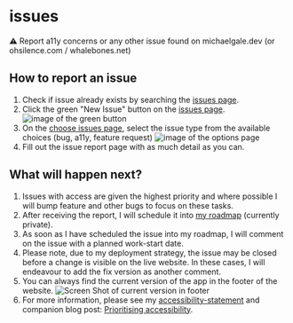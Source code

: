 # issues

⚠️ Report a11y concerns or any other issue found on michaelgale.dev (or ohsilence.com / whalebones.net) 

## How to report an issue

1. Check if issue already exists by searching the [issues page](https://github.com/miclgael/issues/issues).
2. Click the green "New Issue" button on the [issues page](https://github.com/miclgael/issues/issues). ![image of the green button](https://github.com/miclgael/issues/assets/4301358/49e1ae85-48bc-41f8-a480-a7af7885414b)
3. On the [choose issues page](https://github.com/miclgael/issues/issues/new/choose), select the issue type from the available choices (bug, a11y, feature request) ![image of the options page](https://github.com/miclgael/issues/assets/4301358/e6ba763d-47ec-49ec-b690-584d62bc19d3)
4. Fill out the issue report page with as much detail as you can.

## What will happen next?

1. Issues with access are given the highest priority and where possible I will bump feature and other bugs to focus on these tasks. 
2. After receiving the report, I will schedule it into [my roadmap](https://github.com/users/miclgael/projects/4) (currently private).
3. As soon as I have scheduled the issue into my roadmap, I will comment on the issue with a planned work-start date. 
4. Please note, due to my deployment strategy, the issue may be closed before a change is visible on the live website. In these cases, I will endeavour to add the fix version as another comment. 
5. You can always find the current version of the app in the footer of the website. ![Screen Shot of current version in footer](https://github.com/miclgael/issues/assets/4301358/0af5b8bf-c09e-4a44-9652-924c32a7ab24)
6. For more information, please see my [accessibility-statement](http://michaelgale.dev/accessibility-statement) and companion blog post: [Prioritising accessibility](https://www.michaelgale.dev/blog/prioritising-accessibility).
